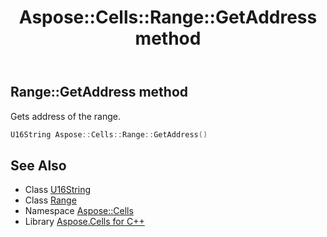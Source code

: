 ﻿---
title: Aspose::Cells::Range::GetAddress method
linktitle: GetAddress
second_title: Aspose.Cells for C++ API Reference
description: 'Aspose::Cells::Range::GetAddress method. Gets address of the range in C++.'
type: docs
weight: 1900
url: /cpp/aspose.cells/range/getaddress/
---
## Range::GetAddress method


Gets address of the range.

```cpp
U16String Aspose::Cells::Range::GetAddress()
```

## See Also

* Class [U16String](../../u16string/)
* Class [Range](../)
* Namespace [Aspose::Cells](../../)
* Library [Aspose.Cells for C++](../../../)
